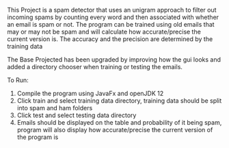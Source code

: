 This Project is a spam detector that uses an unigram approach to filter out incoming spams by counting
every word and then associated with whether an email is spam or not.
The program can be trained using old emails that may or may not be spam and will calculate how accurate/precise
the current version is.
The accuracy and the precision are determined by the training data

The Base Projected has been upgraded by improving how the gui looks and added a directory chooser when training
or testing the emails.

To Run:
1) Compile the program using JavaFx and openJDK 12
2) Click train and select training data directory, training data should be split into spam and ham folders
3) Click test and select testing data directory
4) Emails should be displayed on the table and probability of it being spam, program will also display
how accurate/precise the current version of the program is
